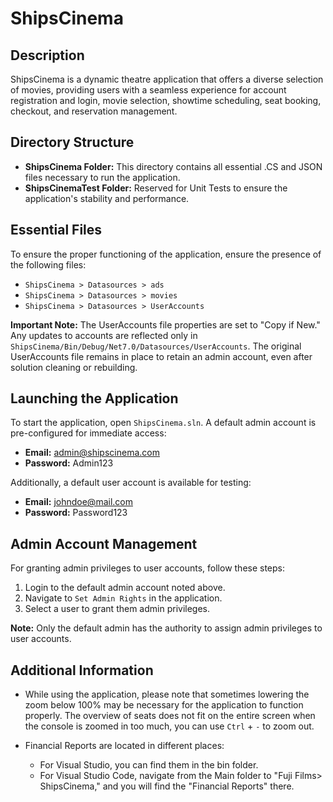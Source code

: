 # ShipsCinema

## Description
ShipsCinema is a dynamic theatre application that offers a diverse selection of movies, providing users with a seamless experience for account registration and login, movie selection, showtime scheduling, seat booking, checkout, and reservation management.

## Directory Structure
- **ShipsCinema Folder:** This directory contains all essential .CS and JSON files necessary to run the application.
- **ShipsCinemaTest Folder:** Reserved for Unit Tests to ensure the application's stability and performance.

## Essential Files
To ensure the proper functioning of the application, ensure the presence of the following files:
- `ShipsCinema > Datasources > ads`
- `ShipsCinema > Datasources > movies`
- `ShipsCinema > Datasources > UserAccounts`

**Important Note:** The UserAccounts file properties are set to "Copy if New." Any updates to accounts are reflected only in `ShipsCinema/Bin/Debug/Net7.0/Datasources/UserAccounts`. The original UserAccounts file remains in place to retain an admin account, even after solution cleaning or rebuilding.

## Launching the Application
To start the application, open `ShipsCinema.sln`. A default admin account is pre-configured for immediate access:

- **Email:** admin@shipscinema.com
- **Password:** Admin123

Additionally, a default user account is available for testing:

- **Email:** johndoe@mail.com
- **Password:** Password123

## Admin Account Management
For granting admin privileges to user accounts, follow these steps:

1. Login to the default admin account noted above.
2. Navigate to `Set Admin Rights` in the application.
3. Select a user to grant them admin privileges.

**Note:** Only the default admin has the authority to assign admin privileges to user accounts.

## Additional Information
- While using the application, please note that sometimes lowering the zoom below 100% may be necessary for the application to function properly. The overview of seats does not fit on the entire screen when the console is zoomed in too much, you can use `Ctrl` + `-` to zoom out.  

- Financial Reports are located in different places:
  - For Visual Studio, you can find them in the bin folder.
  - For Visual Studio Code, navigate from the Main folder to "Fuji Films> ShipsCinema," and you will find the "Financial Reports" there.

